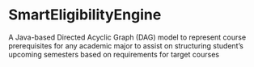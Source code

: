 # SmartEligibilityEngine
A Java-based Directed Acyclic Graph (DAG) model to represent course prerequisites for any academic major to assist on structuring student’s upcoming semesters based on requirements for target courses
